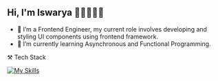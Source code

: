 ## Hi, I'm Iswarya 👋🏻👩🏻‍💻


- 🔭 I’m a Frontend Engineer, my current role involves developing and styling UI components using frontend framework.
- 🌱 I’m currently learning Asynchronous and Functional Programming.

⚒️ Tech Stack 


 [![My Skills](https://skillicons.dev/icons?i=angular,javascript,typescript,rxjs,git,webpack,sass,css,html,mysql,visualstudio)](https://skillicons.dev)



